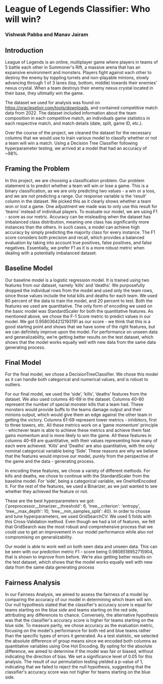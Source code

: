 # League of Legends Classifier: Who will win?
### Vishwak Pabba and Manav Jairam


## **Introduction**
League of Legends is an online, multiplayer game where players in teams of 5 battle each other in Summoner's Rift, a massive arena that has an expansive environment and monsters. Players fight against each other to destroy the enemy by toppling turrets and non-playable minions, slowly advancing through 1 of 3 lanes (top, bottom, middle) towards their enemies' nexus crystal. When a team destroys their enemy nexus crystal located in their base, they ultimatly win the game.

The dataset we used for analysis was found on https://oracleselixir.com/tools/downloads, and contained competitive match data from 2022. The dataset included information about the team composition in each competitive match, an individuals game statistics in each respective match, and match details (date, split, game ID, etc.). 

Over the course of the project, we cleaned the dataset for the necessary columns that we would use to train various model to classify whether or not a team will win a match. Using a Decision Tree Classifier following hyperparameter testing, we arrived at a model that had an accuracy of ~98%.  

## **Framing the Problem**
In this project, we are choosing a classification problem. Our problem statement is to predict whether a team will win or lose a game. This is a binary classification, as we are only predicting two values - a win or a loss, and we are not predicting a range. Our response variable is the ‘result’ column in the dataset. We picked this as it clearly shows whether a team won or lost a game. One adjustment we made was to only use this result for ‘teams’ instead of individual players. To evaluate our model, we are using F1 - score as our metric. Accuracy can be misleading when the dataset has imbalanced class distribution, meaning one class has significantly more instances than the others. In such cases, a model can achieve high accuracy by simply predicting the majority class for every instance. The F1 score considers both precision and recall, which provides a balanced evaluation by taking into account true positives, false positives, and false negatives. Essentially, we prefer F1 as it is a more robust metric when dealing with a potentially imbalanced dataset. 

## **Baseline Model**
Our baseline model is a logistic regression model. It is trained using two features from our dataset, namely ‘kills’ and ‘deaths’. We purposefully dropped the individual rows from the model and used only the team rows, since those values include the total kills and deaths for each team. We used 80 percent of the data to train the model, and 20 percent to test. Both the features we used are quantitative. The only form of encoding we used on the basic model was StandardScaler for both the quantitative features. As mentioned above, we chose the F-1 Score metric to predict values in our model. We got 0.9580364212193191 as our score - we think that this is a good starting point and shows that we have some of the right features, but we can definitely improve upon the model. For performance on unseen data and generalizability, we’re getting better results on the test dataset, which shows that the model works equally well with new data from the same data generating process. 

## **Final Model**
For the final model, we chose a DecisionTreeClassifier. We chose this model as it can handle both categorical and numerical values, and is robust to outliers. 

For our final model, we used the ‘side’, ‘kills’, ’deaths’ features from the dataset. We also used columns 40-69 in the dataset. Columns 40-60 represent the number of special monster kills that a team had. These monsters would provide buffs to the teams damage output and their minions output, which would give them an edge against the other team in getting the victory. Columns 61-69 represent tower metrics - inhibitors, first to three towers, etc. All these metrics work on a ‘game momentum’ principle - whichever team is able to achieve these metrics and achieve them fast gains momentum and is more likely to win the game. All these features in columns 40-69 are quantitative, with their values representing how many of each were achieved. ‘Kills’ and ‘Deaths’ are also quantitative, with the only nominal categorical variable being ‘Side’. These reasons are why we believe that the features would improve our model, purely from the perspective of the game and the data - generating process.

In encoding these features, we chose a variety of different methods. For kills and deaths, we chose to continue with the StandardScaler from the baseline model. For ‘side’, being a categorical variable, we OneHotEncoded it. For the rest of the features, we used a Binarizer, as we just wanted to see whether they achieved the feature or not. 

These are the best hyperparameters we got: {'preprocessor__binarizer__threshold': 6, 'tree__criterion': 'entropy', 'tree__max_depth': 10, 'tree__min_samples_split': 40}. In order to choose and tune hyperparameters, we used GridSearchCV. We used 5 folds with this Cross-Validation method. Even though we had a lot of features, we felt that GridSearch was the most robust and comprehensive process that we could use to get an improvement in our model performance while also not compromising on generalizability. 

Our model is able to work well on both seen data and unseen data. This can be seen with our prediction metric F1 - score being 0.9808518952715904, that is shown to improve from before. We’re also getting better results on the test dataset, which shows that the model works equally well with new data from the same data generating process

## **Fairness Analysis**
In our Fairness Analysis, we aimed to assess the fairness of a model by comparing the accuracy of our model in determining which team will win. Our null hypothesis stated that the classifier's accuracy score is equal for teams starting on the blue side and teams starting on the red side, attributing any differences to chance. Conversely, the alternative hypothesis was that the classifier's accuracy score is higher for teams starting on the blue side. To measure parity, we chose accuracy as the evaluation metric, focusing on the model's performance for both red and blue teams rather than the specific types of errors it generated. As a test statistic, we selected the absolute difference of group means since we encoded both columns as quantitative variables using One Hot Encoding. By opting for the absolute difference, we aimed to determine if the model was fair or biased, without indicating the direction of bias. We set a significance level of 0.05 for this analysis. The result of our permutation testing yielded a p-value of 1, indicating that we failed to reject the null hypothesis, suggesting that the classifier's accuracy score was not higher for teams starting on the blue side.
